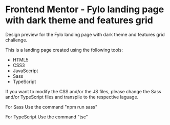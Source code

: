 # Frontend Mentor - Fylo landing page with dark theme and features grid

Design preview for the Fylo landing page with dark theme and features grid challenge.

This is a landing page created using the following tools:

- HTML5
- CSS3
- JavaSccript
- Sass
- TypeScript

If you want to modify the CSS and/or the JS files, please change the Sass and/or TypeScript files and transpile to the respective laguage.

For Sass
Use the command "npm run sass"

For TypeScript
Use the command "tsc"
